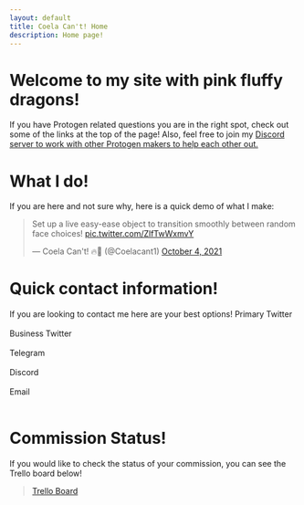 ```yaml
---
layout: default
title: Coela Can't! Home
description: Home page!
---
```


# Welcome to my site with pink fluffy dragons! <a href="./"><i class="fa fa-solid fa-dragon fa-2x"></i></a>


If you have Protogen related questions you are in the right spot, check out some of the links at the top of the page! Also, feel free to join my [Discord server to work with other Protogen makers to help each other out.](https://discord.com/invite/YwaWnhJ)

# What I do!
If you are here and not sure why, here is a quick demo of what I make:
<blockquote class="twitter-tweet"><p lang="en" dir="ltr">Set up a live easy-ease object to transition smoothly between random face choices! <a href="https://t.co/ZlfTwWxmvY">pic.twitter.com/ZlfTwWxmvY</a></p>&mdash; Coela Can&#39;t! 🔥🐲 (@Coelacant1) <a href="https://twitter.com/Coelacant1/status/1444819204641853442?ref_src=twsrc%5Etfw">October 4, 2021</a></blockquote> <script async src="https://platform.twitter.com/widgets.js" charset="utf-8"></script>

# Quick contact information!

If you are looking to contact me here are your best options!
<a href="https://www.twitter.com/coelacant1" title="Twitter"><i class="fa fa-brands fa-twitter fa-2x" aria-hidden="true"></i></a>Primary Twitter<br><br>
<a href="https://www.twitter.com/coelacant1" title="Twitter"><i class="fa fa-brands fa-twitter fa-2x" aria-hidden="true"></i></a>Business Twitter<br><br>
<a href="https://www.t.me/coelacant1" title="Telegram"><i class="fa fa-telegram fa-2x" aria-hidden="true"></i></a>Telegram<br><br>
<a href="https://www.discord.gg/YwaWnhJ" title="Discord"><i class="fa fa-brands fa-discord fa-2x" aria-hidden="true"></i></a>Discord<br><br>
<a href="mailto:coelacannot@gmail.com" title="Email"><i class="fa fa-envelope fa-2x" aria-hidden="true"></i></a>Email<br><br>

# Commission Status!

If you would like to check the status of your commission, you can see the Trello board below!

<blockquote class="trello-board-compact">
  <a href="https://trello.com/b/SNLjMpEO">Trello Board</a>
</blockquote>
<script src="https://p.trellocdn.com/embed.min.js"></script>
